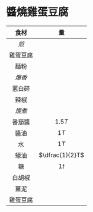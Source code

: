 
<style>
article.markdown-section table {
    width: 100%;
}

article.markdown-section table hr {
    margin: revert;
    border: 1px dashed #ccc;
}
</style>

# 醬燒雞蛋豆腐

|   食材   |       量        |
| :------: | :-------------: |
|   *煎*   |                 |
| 雞蛋豆腐 |                 |
|   麵粉   |                 |
|  *爆香*  |                 |
|  蔥白碎  |                 |
|   辣椒   |                 |
|  *煨煮*  |                 |
|  番茄醬  |     $1.5T$      |
|   醬油   |      $1T$       |
|    水    |      $1T$       |
|   蠔油   | $\dfrac{1}{2}T$ |
|    糖    |      $1t$       |
|  白胡椒  |                 |
|   薑泥   |                 |
| 雞蛋豆腐 |                 |
